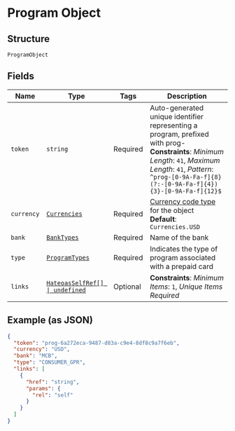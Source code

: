 
# Program Object

## Structure

`ProgramObject`

## Fields

| Name | Type | Tags | Description |
|  --- | --- | --- | --- |
| `token` | `string` | Required | Auto-generated unique identifier representing a program, prefixed with prog-<br>**Constraints**: *Minimum Length*: `41`, *Maximum Length*: `41`, *Pattern*: `^prog-[0-9A-Fa-f]{8}(?:-[0-9A-Fa-f]{4}){3}-[0-9A-Fa-f]{12}$` |
| `currency` | [`Currencies`](../../doc/models/currencies.md) | Required | [Currency code type](#/rest/models/structures/country) for the object<br>**Default**: `Currencies.USD` |
| `bank` | [`BankTypes`](../../doc/models/bank-types.md) | Required | Name of the bank |
| `type` | [`ProgramTypes`](../../doc/models/program-types.md) | Required | Indicates the type of program associated with a prepaid card |
| `links` | [`HateoasSelfRef[] \| undefined`](../../doc/models/hateoas-self-ref.md) | Optional | **Constraints**: *Minimum Items*: `1`, *Unique Items Required* |

## Example (as JSON)

```json
{
  "token": "prog-6a272eca-9487-d83a-c9e4-8df8c9a7f6eb",
  "currency": "USD",
  "bank": "MCB",
  "type": "CONSUMER_GPR",
  "links": [
    {
      "href": "string",
      "params": {
        "rel": "self"
      }
    }
  ]
}
```

